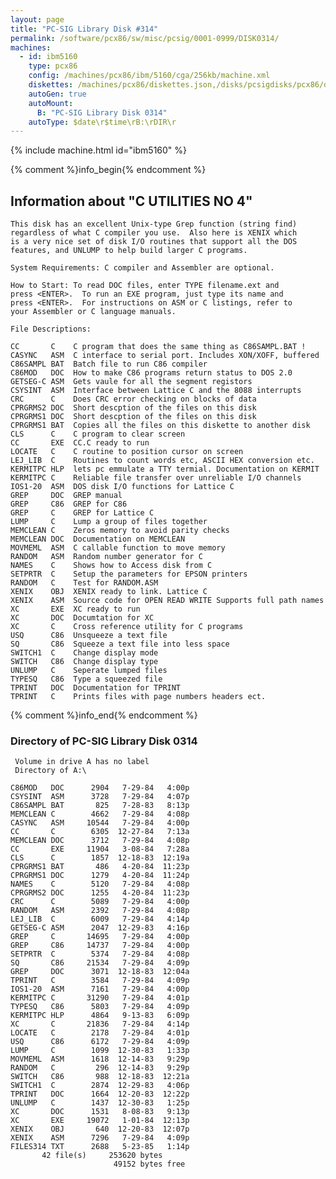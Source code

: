 ```yaml
---
layout: page
title: "PC-SIG Library Disk #314"
permalink: /software/pcx86/sw/misc/pcsig/0001-0999/DISK0314/
machines:
  - id: ibm5160
    type: pcx86
    config: /machines/pcx86/ibm/5160/cga/256kb/machine.xml
    diskettes: /machines/pcx86/diskettes.json,/disks/pcsigdisks/pcx86/diskettes.json
    autoGen: true
    autoMount:
      B: "PC-SIG Library Disk 0314"
    autoType: $date\r$time\rB:\rDIR\r
---
```


{% include machine.html id="ibm5160" %}

{% comment %}info_begin{% endcomment %}

## Information about "C UTILITIES NO 4"

    This disk has an excellent Unix-type Grep function (string find)
    regardless of what C compiler you use.  Also here is XENIX which
    is a very nice set of disk I/O routines that support all the DOS
    features, and UNLUMP to help build larger C programs.
    
    System Requirements: C compiler and Assembler are optional.
    
    How to Start: To read DOC files, enter TYPE filename.ext and
    press <ENTER>.  To run an EXE program, just type its name and
    press <ENTER>.  For instructions on ASM or C listings, refer to
    your Assembler or C language manuals.
    
    File Descriptions:
    
    CC       C    C program that does the same thing as C86SAMPL.BAT !
    CASYNC   ASM  C interface to serial port. Includes XON/XOFF, buffered
    C86SAMPL BAT  Batch file to run C86 compiler
    C86MOD   DOC  How to make C86 programs return status to DOS 2.0
    GETSEG-C ASM  Gets vaule for all the segment registors
    CSYSINT  ASM  Interface between Lattice C and the 8088 interrupts
    CRC      C    Does CRC error checking on blocks of data
    CPRGRMS2 DOC  Short descption of the files on this disk
    CPRGRMS1 DOC  Short descption of the files on this disk
    CPRGRMS1 BAT  Copies all the files on this diskette to another disk
    CLS      C    C program to clear screen
    CC       EXE  CC.C ready to run
    LOCATE   C    C routine to position cursor on screen
    LEJ_LIB  C    Routines to count words etc, ASCII HEX conversion etc.
    KERMITPC HLP  lets pc emmulate a TTY termial. Documentation on KERMIT
    KERMITPC C    Reliable file transfer over unreliable I/O channels
    IOS1-20  ASM  DOS disk I/O functions for Lattice C
    GREP     DOC  GREP manual
    GREP     C86  GREP for C86
    GREP     C    GREP for Lattice C
    LUMP     C    Lump a group of files together
    MEMCLEAN C    Zeros memory to avoid parity checks
    MEMCLEAN DOC  Documentation on MEMCLEAN
    MOVMEML  ASM  C callable function to move memory
    RANDOM   ASM  Random number generator for C
    NAMES    C    Shows how to Access disk from C
    SETPRTR  C    Setup the parameters for EPSON printers
    RANDOM   C    Test for RANDOM.ASM
    XENIX    OBJ  XENIX ready to link. Lattice C
    XENIX    ASM  Source code for OPEN READ WRITE Supports full path names
    XC       EXE  XC ready to run
    XC       DOC  Documtation for XC
    XC       C    Cross reference utility for C programs
    USQ      C86  Unsqueeze a text file
    SQ       C86  Squeeze a text file into less space
    SWITCH1  C    Change display mode
    SWITCH   C86  Change display type
    UNLUMP   C    Seperate lumped files
    TYPESQ   C86  Type a squeezed file
    TPRINT   DOC  Documentation for TPRINT
    TPRINT   C    Prints files with page numbers headers ect.
{% comment %}info_end{% endcomment %}


### Directory of PC-SIG Library Disk 0314

     Volume in drive A has no label
     Directory of A:\

    C86MOD   DOC      2904   7-29-84   4:00p
    CSYSINT  ASM      3728   7-29-84   4:07p
    C86SAMPL BAT       825   7-28-83   8:13p
    MEMCLEAN C        4662   7-29-84   4:08p
    CASYNC   ASM     10544   7-29-84   4:00p
    CC       C        6305  12-27-84   7:13a
    MEMCLEAN DOC      3712   7-29-84   4:08p
    CC       EXE     11904   3-08-84   7:28a
    CLS      C        1857  12-18-83  12:19a
    CPRGRMS1 BAT       486   4-20-84  11:23p
    CPRGRMS1 DOC      1279   4-20-84  11:24p
    NAMES    C        5120   7-29-84   4:08p
    CPRGRMS2 DOC      1255   4-20-84  11:23p
    CRC      C        5089   7-29-84   4:00p
    RANDOM   ASM      2392   7-29-84   4:08p
    LEJ_LIB  C        6009   7-29-84   4:14p
    GETSEG-C ASM      2047  12-29-83   4:16p
    GREP     C       14695   7-29-84   4:00p
    GREP     C86     14737   7-29-84   4:00p
    SETPRTR  C        5374   7-29-84   4:08p
    SQ       C86     21534   7-29-84   4:09p
    GREP     DOC      3071  12-18-83  12:04a
    TPRINT   C        3584   7-29-84   4:09p
    IOS1-20  ASM      7161   7-29-84   4:00p
    KERMITPC C       31290   7-29-84   4:01p
    TYPESQ   C86      5803   7-29-84   4:09p
    KERMITPC HLP      4864   9-13-83   6:09p
    XC       C       21836   7-29-84   4:14p
    LOCATE   C        2178   7-29-84   4:01p
    USQ      C86      6172   7-29-84   4:09p
    LUMP     C        1099  12-30-83   1:33p
    MOVMEML  ASM      1618  12-14-83   9:29p
    RANDOM   C         296  12-14-83   9:29p
    SWITCH   C86       988  12-18-83  12:21a
    SWITCH1  C        2874  12-29-83   4:06p
    TPRINT   DOC      1664  12-20-83  12:22p
    UNLUMP   C        1437  12-30-83   1:25p
    XC       DOC      1531   8-08-83   9:13p
    XC       EXE     19072   1-01-84  12:13p
    XENIX    OBJ       640  12-20-83  12:07p
    XENIX    ASM      7296   7-29-84   4:09p
    FILES314 TXT      2688   5-23-85   1:14p
           42 file(s)     253620 bytes
                           49152 bytes free
